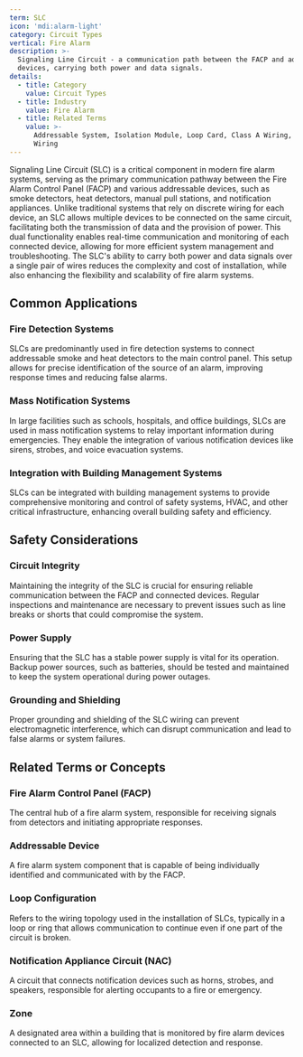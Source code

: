 ```yaml
---
term: SLC
icon: 'mdi:alarm-light'
category: Circuit Types
vertical: Fire Alarm
description: >-
  Signaling Line Circuit - a communication path between the FACP and addressable
  devices, carrying both power and data signals.
details:
  - title: Category
    value: Circuit Types
  - title: Industry
    value: Fire Alarm
  - title: Related Terms
    value: >-
      Addressable System, Isolation Module, Loop Card, Class A Wiring, Class B
      Wiring
---
```

Signaling Line Circuit (SLC) is a critical component in modern fire alarm systems, serving as the primary communication pathway between the Fire Alarm Control Panel (FACP) and various addressable devices, such as smoke detectors, heat detectors, manual pull stations, and notification appliances. Unlike traditional systems that rely on discrete wiring for each device, an SLC allows multiple devices to be connected on the same circuit, facilitating both the transmission of data and the provision of power. This dual functionality enables real-time communication and monitoring of each connected device, allowing for more efficient system management and troubleshooting. The SLC's ability to carry both power and data signals over a single pair of wires reduces the complexity and cost of installation, while also enhancing the flexibility and scalability of fire alarm systems.

## Common Applications

### Fire Detection Systems
SLCs are predominantly used in fire detection systems to connect addressable smoke and heat detectors to the main control panel. This setup allows for precise identification of the source of an alarm, improving response times and reducing false alarms.

### Mass Notification Systems
In large facilities such as schools, hospitals, and office buildings, SLCs are used in mass notification systems to relay important information during emergencies. They enable the integration of various notification devices like sirens, strobes, and voice evacuation systems.

### Integration with Building Management Systems
SLCs can be integrated with building management systems to provide comprehensive monitoring and control of safety systems, HVAC, and other critical infrastructure, enhancing overall building safety and efficiency.

## Safety Considerations

### Circuit Integrity
Maintaining the integrity of the SLC is crucial for ensuring reliable communication between the FACP and connected devices. Regular inspections and maintenance are necessary to prevent issues such as line breaks or shorts that could compromise the system.

### Power Supply
Ensuring that the SLC has a stable power supply is vital for its operation. Backup power sources, such as batteries, should be tested and maintained to keep the system operational during power outages.

### Grounding and Shielding
Proper grounding and shielding of the SLC wiring can prevent electromagnetic interference, which can disrupt communication and lead to false alarms or system failures.

## Related Terms or Concepts

### Fire Alarm Control Panel (FACP)
The central hub of a fire alarm system, responsible for receiving signals from detectors and initiating appropriate responses.

### Addressable Device
A fire alarm system component that is capable of being individually identified and communicated with by the FACP.

### Loop Configuration
Refers to the wiring topology used in the installation of SLCs, typically in a loop or ring that allows communication to continue even if one part of the circuit is broken.

### Notification Appliance Circuit (NAC)
A circuit that connects notification devices such as horns, strobes, and speakers, responsible for alerting occupants to a fire or emergency.

### Zone
A designated area within a building that is monitored by fire alarm devices connected to an SLC, allowing for localized detection and response.
